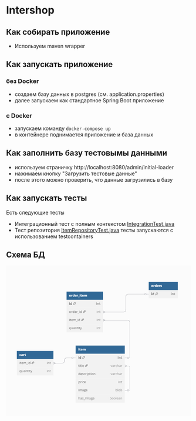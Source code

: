 # Intershop

## Как собирать приложение
- Используем maven wrapper

## Как запускать приложение
### без Docker
- создаем базу данных в postgres (см. application.properties)
- далее запускаем как стандартное Spring Boot приложение

### c Docker
- запускаем команду `docker-compose up`
- в контейнере поднимается приложение и база данных

## Как заполнить базу тестовымы данными
- используем страничку http://localhost:8080/admin/initial-loader
- нажимаем кнопку "Загрузить тестовые данные"
- после этого можно проверить, что данные загрузились в базу

## Как запускать тесты
Есть следующие тесты
- Интеграционный тест с полным контекстом
  [IntegrationTest.java](src/test/java/ru/yandex/practicum/intershop/integration/IntegrationTest.java)
- Тест репозитория
  [ItemRepositoryTest.java](src/test/java/ru/yandex/practicum/intershop/repository/ItemRepositoryTest.java)
тесты запускаются с использованием testcontainers

## Схема БД
![db_schema.png](db_schema.png)